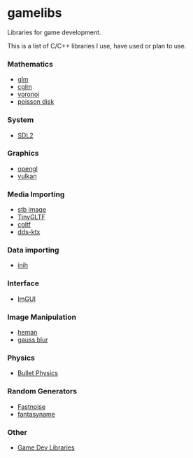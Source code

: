 # gamelibs
Libraries for game development.

This is a list of C/C++ libraries I use, have used or plan to use.

### Mathematics
* [glm](https://glm.g-truc.net/0.9.9/index.html)
* [cglm](https://github.com/recp/cglm)
* [voronoi](https://github.com/JCash/voronoi)
* [poisson disk](https://github.com/thinks/poisson-disk-sampling)

### System
* [SDL2](https://www.libsdl.org/download-2.0.php)

### Graphics
* [opengl](https://www.opengl.org/)
* [vulkan](https://www.khronos.org/vulkan/)

### Media Importing
* [stb image](https://github.com/nothings/stb)
* [TinyGLTF](https://github.com/syoyo/tinygltf)
* [cgltf](https://github.com/jkuhlmann/cgltf)
* [dds-ktx](https://github.com/septag/dds-ktx)

### Data importing
* [inih](https://github.com/jtilly/inih)

### Interface
* [ImGUI](https://github.com/ocornut/imgui/)

### Image Manipulation
* [heman](https://github.com/prideout/heman)
* [gauss blur](http://arkanis.de/weblog/2018-08-30-iir-gauss-blur-h-a-gaussian-blur-single-header-file-library)

### Physics
* [Bullet Physics](https://github.com/bulletphysics/bullet3)

### Random Generators
* [Fastnoise](https://github.com/Auburn/FastNoise)
* [fantasyname](https://github.com/skeeto/fantasyname)

### Other
* [Game Dev Libraries](https://github.com/raizam/gamedev_libraries)
